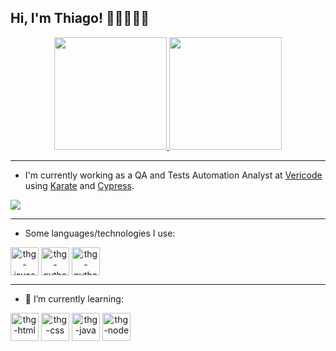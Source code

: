 ## Hi, I'm Thiago! 👋🏽👨🏾‍💻

<div align="center">
  <a href="https://github.com/souzathg">
  <img height="180em" src="https://github-readme-stats.vercel.app/api?username=souzathg&show_icons=true&theme=tokyonight&include_all_commits=true&count_private=true"/>
  <img height="180em" src="https://github-readme-stats.vercel.app/api/top-langs/?username=souzathg&layout=compact&langs_count=7&theme=tokyonight"/></a>
</div>

---
  
- I'm  currently working as a QA and Tests Automation Analyst at [Vericode](https://vericode.com.br) using [Karate](https://github.com/karatelabs/karate) and [Cypress](https://cypress.io).

<div>
<a href="https://www.linkedin.com/in/souzathg/">
<img src="https://img.shields.io/badge/LinkedIn-0077B5?style=for-the-badge&logo=linkedin&logoColor=white" /></a>
</div>
  
---
  
- Some languages/technologies I use:

<div align="center" style="display: inline-block">
  <img align="center" alt="thg-javascript" height="45" width="45" src="https://cdn.jsdelivr.net/gh/devicons/devicon/icons/javascript/javascript-original.svg" />
  <img align="center" alt="thg-python" height="45" width="45" src="https://cdn.jsdelivr.net/gh/devicons/devicon/icons/python/python-original.svg" />
  <img align="center" alt="thg-python" height="45" width="45" src="https://cdn.jsdelivr.net/gh/devicons/devicon/icons/npm/npm-original-wordmark.svg" />
</div>

---

- 🌱 I’m currently learning:
<div align="center" style="display: inline-block">
  <img align="center" alt="thg-html" height="45" width="45" src="https://cdn.jsdelivr.net/gh/devicons/devicon/icons/html5/html5-plain-wordmark.svg" />
  <img align="center" alt="thg-css" height="45" width="45" src="https://cdn.jsdelivr.net/gh/devicons/devicon/icons/css3/css3-plain-wordmark.svg" />
  <img align="center" alt="thg-java" height="45" width="45" src="https://cdn.jsdelivr.net/gh/devicons/devicon/icons/java/java-original.svg" />
  <img align="center" alt="thg-node" height="45" width="45" src="https://cdn.jsdelivr.net/gh/devicons/devicon/icons/nodejs/nodejs-original.svg" />
</div>




